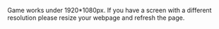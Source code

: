 Game works under 1920*1080px. If you have a screen with a different resolution please resize your webpage and refresh the page. 
